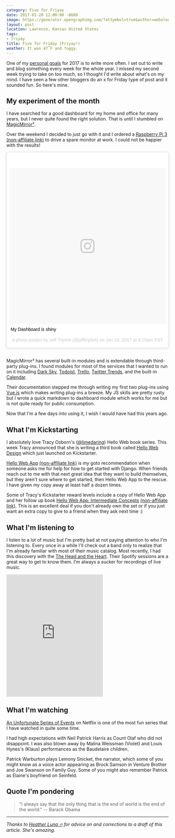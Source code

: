 ```yaml
---
category: Five for Friyay
date: 2017-01-20 12:00:00 -0600
image: https://generator.opengraphimg.com/?atSymbol=true&author=webology&authorSize=text-2xl&style=modern&tags=friyay&title=Five+for+Friday+%28Friyay%21%29
layout: post
location: Lawrence, Kansas United States
tags:
- friyay
title: Five for Friday (Friyay!)
weather: It was 47˚F and foggy.
---
```


One of my [personal goals](https://github.com/jefftriplett/personal-goals) for 2017 is to write more often. I set out to write and blog something every week for the whole year. I missed my second week trying to take on too much, so I thought I'd write about what's on my mind. I have seen a few other bloggers do an x for Friday type of post and it sounded fun. So here's mine.

## My experiment of the month

I have searched for a good dashboard for my home and office for many years, but I never quite found the right solution. That is until I stumbled on [MagicMirror²](https://magicmirror.builders/).

Over the weekend I decided to just go with it and I ordered a [Raspberry Pi 3](https://www.amazon.com/gp/search/ref=as_li_qf_sp_sr_tl?ie=UTF8&tag=jefftriplet07-20&keywords=B01CD5VC92&index=aps&camp=1789&creative=9325&linkCode=ur2&linkId=6d6316c841a4778fda7b1afc4f128c84) [(non-affiliate link)](https://www.amazon.com/Raspberry-Pi-RASP-PI-3-Model-Motherboard/dp/B01CD5VC92) to drive a spare monitor at work. I could not be happier with the results!

<blockquote class="instagram-media" data-instgrm-captioned data-instgrm-version="7" style=" background:#FFF; border:0; border-radius:3px; box-shadow:0 0 1px 0 rgba(0,0,0,0.5),0 1px 10px 0 rgba(0,0,0,0.15); margin: 1px; max-width:658px; padding:0; width:99.375%; width:-webkit-calc(100% - 2px); width:calc(100% - 2px);"><div style="padding:8px;"> <div style=" background:#F8F8F8; line-height:0; margin-top:40px; padding:50.0% 0; text-align:center; width:100%;"> <div style=" background:url(data:image/png;base64,iVBORw0KGgoAAAANSUhEUgAAACwAAAAsCAMAAAApWqozAAAABGdBTUEAALGPC/xhBQAAAAFzUkdCAK7OHOkAAAAMUExURczMzPf399fX1+bm5mzY9AMAAADiSURBVDjLvZXbEsMgCES5/P8/t9FuRVCRmU73JWlzosgSIIZURCjo/ad+EQJJB4Hv8BFt+IDpQoCx1wjOSBFhh2XssxEIYn3ulI/6MNReE07UIWJEv8UEOWDS88LY97kqyTliJKKtuYBbruAyVh5wOHiXmpi5we58Ek028czwyuQdLKPG1Bkb4NnM+VeAnfHqn1k4+GPT6uGQcvu2h2OVuIf/gWUFyy8OWEpdyZSa3aVCqpVoVvzZZ2VTnn2wU8qzVjDDetO90GSy9mVLqtgYSy231MxrY6I2gGqjrTY0L8fxCxfCBbhWrsYYAAAAAElFTkSuQmCC); display:block; height:44px; margin:0 auto -44px; position:relative; top:-22px; width:44px;"></div></div> <p style=" margin:8px 0 0 0; padding:0 4px;"> <a href="https://www.instagram.com/p/BPfjARkj307/" style=" color:#000; font-family:Arial,sans-serif; font-size:14px; font-style:normal; font-weight:normal; line-height:17px; text-decoration:none; word-wrap:break-word;" target="_blank">My Dashboard is shiny</a></p> <p style=" color:#c9c8cd; font-family:Arial,sans-serif; font-size:14px; line-height:17px; margin-bottom:0; margin-top:8px; overflow:hidden; padding:8px 0 7px; text-align:center; text-overflow:ellipsis; white-space:nowrap;">A photo posted by Jeff Triplett (@jefftriplett) on <time style=" font-family:Arial,sans-serif; font-size:14px; line-height:17px;" datetime="2017-01-20T16:29:29+00:00">Jan 20, 2017 at 8:29am PST</time></p></div></blockquote>

<br>

MagicMirror² has several built-in modules and is extendable through third-party plug-ins. I found modules for most of the services that I wanted to run on it including [Dark Sky](https://github.com/dmcinnes/MMM-forecast-io), [Todoist](https://github.com/cbrooker/MMM-Todoist), [Trello](https://github.com/Jopyth/MMM-Trello), [Twitter Trends](https://github.com/AdamMoses-GitHub/MMM-TwitterTrendsByPlace), and the built-in [Calendar](https://github.com/MichMich/MagicMirror/tree/develop/modules/default/calendar).

Their documentation stepped me through writing my first two plug-ins using [Vue.js](https://vuejs.org/) which makes writing plug-ins a breeze. My JS skills are pretty rusty but I wrote a quick markdown to dashboard module which works for me but is not quite ready for public consumption.

Now that I'm a few days into using it, I wish I would have had this years ago.

## What I'm Kickstarting

I absolutely love Tracy Osborn's ([@limedaring](https://twitter.com/limedaring)) Hello Web book series. This week Tracy announced that she is writing a third book called [Hello Web Design](https://www.kickstarter.com/projects/1868398473/hello-web-design-design-basics-for-non-designers) which just launched on Kickstarter.

[Hello Web App](https://www.amazon.com/Hello-Web-App-Learn-Build-ebook/dp/B00U5MMZ2E/?tag={{site.amazon_affiliate_id}}) [(non-affiliate link)](https://www.amazon.com/Hello-Web-App-Learn-Build-ebook/dp/B00U5MMZ2E/) is my goto recommendation when someone asks me for help for how to get started with Django. When friends reach out to me with that next great idea that they want to build themselves, but they aren't sure where to get started, then Hello Web App to the rescue. I have given my copy away at least half a dozen times.

Some of Tracy's Kickstarter reward levels include a copy of Hello Web App and her follow up book [Hello Web App: Intermediate Concepts](https://www.amazon.com/Hello-Web-App-Intermediate-Successful-ebook/dp/B01774NMEW/?tag={{site.amazon_affiliate_id}}) [(non-affiliate link)](https://www.amazon.com/Hello-Web-App-Intermediate-Successful-ebook/dp/B01774NMEW/). This is an excellent deal if you don't already own the set or if you just want an extra copy to give to a friend when they ask next time :)

## What I'm listening to

I listen to a lot of music but I'm pretty bad at not paying attention to who I'm listening to. Every once in a while I'll check out a band only to realize that I'm already familiar with most of their music catalog. Most recently, I had this discovery with the [The Head and the Heart](https://en.wikipedia.org/wiki/The_Head_and_the_Heart). Their Spotify sessions are a great way to get to know them. I'm always a sucker for recordings of live music.

<iframe src="https://embed.spotify.com/?uri=spotify%3Aalbum%3A2NEs5bVvRsZdlFkF3XSad6" width="300" height="380" frameborder="0" allowtransparency="true"></iframe>

<br>

## What I'm watching

[An Unfortunate Series of Events](https://en.wikipedia.org/wiki/A_Series_of_Unfortunate_Events_(TV_series)) on Netflix is one of the most fun series that I have watched in quite some time.

I had high expectations with Neil Patrick Harris as Count Olaf who did not disappoint. I was also blown away by Malina Weissman (Violet) and Louis Hynes's (Klaus) performances as the Baudelaire children.

Patrick Warburton plays Lemony Snicket, the narrator, which some of you might know as a voice actor appearing as Brock Samson in Venture Brother and Joe Swanson on Family Guy. Some of you might also remember Patrick as Elaine's boyfriend on Seinfeld.

## Quote I'm pondering

> "I always say that the only thing that is the end of world is the end of the world." -- Barack Obama


----

*Thanks to [Heather Luna :fire:](https://twitter.com/h34th3r329) for advice on and corrections to a draft of this article. She's amazing.*

<script async defer src="//platform.instagram.com/en_US/embeds.js"></script>
